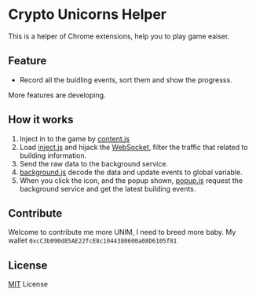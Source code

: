 # Crypto Unicorns Helper

This is a helper of Chrome extensions, help you to play game eaiser.

## Feature

- Record all the buidling events, sort them and show the progresss.

More features are developing.

## How it works

1. Inject in to the game by [content.js](src/content.js)
2. Load [inject.js](src/inject.js) and hijack the
[WebSocket](https://developer.mozilla.org/en-US/docs/Web/API/WebSocket),
filter the traffic that related to building information.
3. Send the raw data to the background service.
4. [background.js](src/background.js) decode the data and update events to
global variable.
5. When you click the icon, and the popup shown, [popup.js](src/popup.js)
request the background service and get the latest building events.

## Contribute

Welcome to contribute me more UNIM, I need to breed more baby. My wallet `0xcC3b090d85AE22fcE8c1044380600a08D6105f81`

## License

[MIT](LICENSE) License
